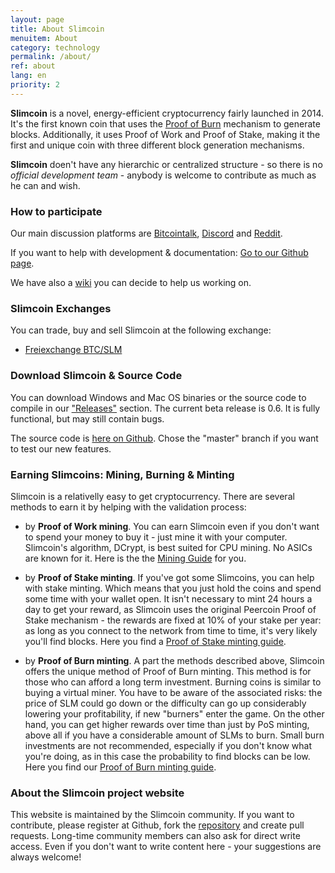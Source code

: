 ```yaml
---
layout: page
title: About Slimcoin
menuitem: About
category: technology
permalink: /about/
ref: about
lang: en
priority: 2
---
```

[//]: # (Slimcoin is a novel and experimental cryptocurrency created in 2014.)

**Slimcoin** is a novel, energy-efficient cryptocurrency fairly launched in 2014.  It's the first known coin that uses the [Proof of Burn](/proof-of-burn-eli5/) mechanism to generate blocks. Additionally, it uses Proof of Work and Proof of Stake, making it the first and unique coin with three different block generation mechanisms.

[//]: # (**Slimcoin** is a novel, energy-efficient cryptocurrency fairly launched in 2014.  It is the first known coin that uses the Proof of Burn https://en.bitcoin.it/wiki/Proof_of_burn mechanism to generate blocks. Additionally, it uses Proof of Work and Proof of Stake, making it the first and unique coin with three different block generation mechanisms.)

**Slimcoin** doen't have any hierarchic or centralized structure - so there is no *official development team* - anybody is welcome to contribute as much as he can and wish.

[//]: # (All we want is to continue the exciting **Proof of Burn** experiment.  In a few words, Proof of Burn is a mechanism where you get the right to find blocks if you burn coins. *Yes, you destroy your money* - and get a **long-term reward** winning the chance to get block rewards.)

[//]: # (Sounds crazy, huh? It is perhaps easier to understand as a process of **virtual mining**. We have prepared an [simple explanation ELI5]/proof-of-burn-eli5/. [And it has very interesting economical properties] https://github.com/slimcoin-project/Slimcoin/wiki/The-magic-of-Proof-of-Burn. It is the only mechanism that allows the users to **regulate the available supply in a decentralized way**.)

[//]: # (Learn more about Slimcoin's advantages /advantages/.)

[//]: # (### We're an open project - you can participate)

### How to participate

Our main discussion platforms are [Bitcointalk](https://bitcointalk.org/index.php?topic=1141676.0), [Discord](https://discord.gg/ffeDjmV) and [Reddit](http://reddit.com/r/slimcoin).

If you want to help with development & documentation: [Go to our Github page](https://github.com/slimcoin-project/).

We have also a [wiki](https://github.com/slimcoin-project/Slimcoin/wiki) you can decide to help us working on.

[//]: # (### Inscription service & Decentralized Websites)

[//]: # (Since version 0.5, Slimcoin has a built-in blockchain website publishing service which lets you **publish websites or blogs** in a decentralized way *without hosting nor domains*. Simply publish your content as a torrent and let the Slimcoin blockchain be your version manager!)

[//]: # (All you have to do is to use the *inscription service* provided by the Slimcoin client.)

[//]: # (The publishing feature uses the awesome [Web2Web] https://github.com/elendirx/web2web)

[//]: # (and [WebTorrent] https://webtorrent.io/)

[//]: # (technologies. Your readers only need a modern browser - no additional software! So your voice will be heard also outside the nerd-space.)

[//]: # (*Stay tuned!* This feature is still new and in alpha, and the Web2Web page generator has still to be ported. But you already can experiment with it.)

### Slimcoin Exchanges

You can trade, buy and sell Slimcoin at the following exchange:

* [Freiexchange BTC/SLM](https://freiexchange.com/market/SLM/BTC)

### Download Slimcoin & Source Code

You can download Windows and Mac OS binaries or the source code to compile in our ["Releases"](https://github.com/slimcoin-project/Slimcoin/releases) section. The current beta release is 0.6. It is fully functional, but may still contain bugs.

The source code is [here on Github](https://github.com/slimcoin-project/Slimcoin). Chose the "master" branch if you want to test our new features.

### Earning Slimcoins: Mining, Burning & Minting

Slimcoin is a relativelly easy to get cryptocurrency. There are several methods to earn it by helping with the validation process:

* by **Proof of Work mining**. You can earn Slimcoin even if you don't want to spend your money to buy it - just mine it with your computer. Slimcoin's algorithm, DCrypt, is best suited for CPU mining. No ASICs are known for it. Here is the the [Mining Guide](/mining-guide/) for you.

* by **Proof of Stake minting**. If you've got some Slimcoins, you can help with stake minting. Which means that you just hold the coins and spend some time with your wallet open. It isn't necessary to mint 24 hours a day to get your reward, as Slimcoin uses the original Peercoin Proof of Stake mechanism - the rewards are fixed at 10% of your stake per year: as long as you connect to the network from time to time, it's very likely you'll find blocks. Here you find a [Proof of Stake minting guide](/proof-of-stake-guide/).

* by **Proof of Burn minting**. A part the methods described above, Slimcoin offers the unique method of Proof of Burn minting. This method is for those who can afford a long term investment. Burning coins is similar to buying a virtual miner. You have to be aware of the associated risks: the price of SLM could go down or the difficulty can go up considerably lowering your profitability, if new "burners" enter the game. On the other hand, you can get higher rewards over time than just by PoS minting, above all if you have a considerable amount of SLMs to burn. Small burn investments are not recommended, especially if you don't know what you're doing, as in this case the probability to find blocks can be low. Here you find our [Proof of Burn minting guide](/proof-of-burn-guide/).

### About the Slimcoin project website

This website is maintained by the Slimcoin community. If you want to contribute, please register at Github, fork the [repository](https://github.com/slimcoin-project/slimcoin-project.github.io) and create pull requests. Long-time community members can also ask for direct write access. Even if you don't want to write content here - your suggestions are always welcome!
